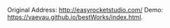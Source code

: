 Original Address: http://easyrocketstudio.com/
Demo: https://vaevau.github.io/bestWorks/index.html.
